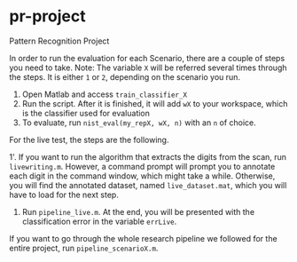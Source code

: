 # pr-project
Pattern Recognition Project

In order to run the evaluation for each Scenario, there are a couple of steps you need to take. 
Note: The variable `X` will be referred several times through the steps. It is either `1` or `2`, depending on the scenario you run.
1. Open Matlab and access `train_classifier_X`
2. Run the script. After it is finished, it will add `wX`  to your workspace, which is the classifier used for evaluation
3. To evaluate, run `nist_eval(my_repX, wX, n)` with an `n` of choice.

For the live test, the steps are the following.

1'. If you want to run the algorithm that extracts the digits from the scan, run `livewriting.m`. However, a command prompt will prompt you to annotate each digit in the command window, which might take a while. Otherwise, you will find the annotated dataset, named `live_dataset.mat`, which you will have to load for the next step.
1. Run `pipeline_live.m`. At the end, you will be presented with the classification error in the variable `errLive`.

If you want to go through the whole research pipeline we followed for the entire project, run `pipeline_scenarioX.m`.
